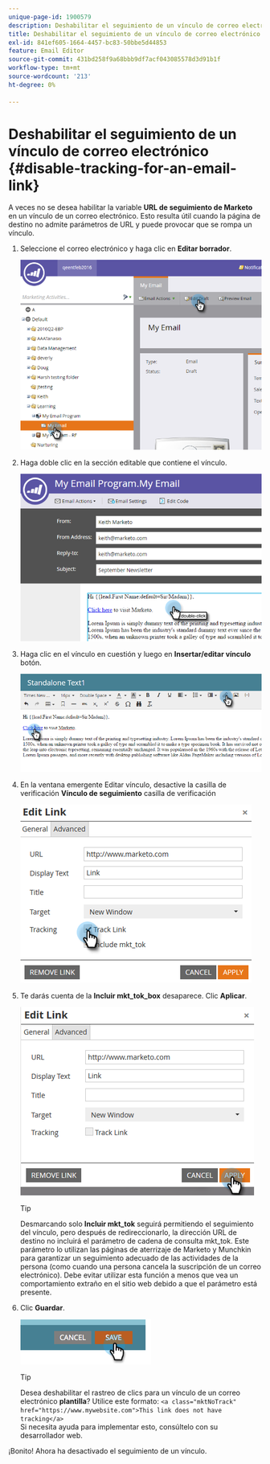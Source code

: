 ```yaml
---
unique-page-id: 1900579
description: Deshabilitar el seguimiento de un vínculo de correo electrónico - Documentos de Marketo - Documentación del producto
title: Deshabilitar el seguimiento de un vínculo de correo electrónico
exl-id: 841ef605-1664-4457-bc83-50bbe5d44853
feature: Email Editor
source-git-commit: 431bd258f9a68bbb9df7acf043085578d3d91b1f
workflow-type: tm+mt
source-wordcount: '213'
ht-degree: 0%

---
```


# Deshabilitar el seguimiento de un vínculo de correo electrónico {#disable-tracking-for-an-email-link}

A veces no se desea habilitar la variable **URL de seguimiento de Marketo** en un vínculo de un correo electrónico. Esto resulta útil cuando la página de destino no admite parámetros de URL y puede provocar que se rompa un vínculo.

1. Seleccione el correo electrónico y haga clic en **Editar borrador**.

   ![](assets/one-7.png)

1. Haga doble clic en la sección editable que contiene el vínculo.

   ![](assets/two-6.png)

1. Haga clic en el vínculo en cuestión y luego en **Insertar/editar vínculo** botón.

   ![](assets/three-6.png)

1. En la ventana emergente Editar vínculo, desactive la casilla de verificación **Vínculo de seguimiento** casilla de verificación

   ![](assets/four-4.png)

1. Te darás cuenta de la **Incluir mkt_tok_box** desaparece. Clic **Aplicar**.

   ![](assets/five-3.png)

   >[!TIP]
   >
   >Desmarcando solo **Incluir mkt_tok** seguirá permitiendo el seguimiento del vínculo, pero después de redireccionarlo, la dirección URL de destino no incluirá el parámetro de cadena de consulta mkt_tok. Este parámetro lo utilizan las páginas de aterrizaje de Marketo y Munchkin para garantizar un seguimiento adecuado de las actividades de la persona (como cuando una persona cancela la suscripción de un correo electrónico). Debe evitar utilizar esta función a menos que vea un comportamiento extraño en el sitio web debido a que el parámetro está presente.

1. Clic **Guardar**.

   ![](assets/image2014-9-17-22-3a25-3a20.png)

   >[!TIP]
   >
   >Desea deshabilitar el rastreo de clics para un vínculo de un correo electrónico **plantilla**? Utilice este formato:
   >`<a class="mktNoTrack" href="https://www.mywebsite.com">This link does not have tracking</a>`\
   >Si necesita ayuda para implementar esto, consúltelo con su desarrollador web.

¡Bonito! Ahora ha desactivado el seguimiento de un vínculo.
